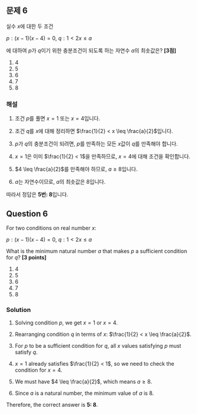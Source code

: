 

## 문제 6
실수 $x$에 대한 두 조건

$p : (x-1)(x-4)=0$,
$q : 1 < 2x \leq a$

에 대하여 $p$가 $q$이기 위한 충분조건이 되도록 하는 자연수 $a$의 최솟값은? **[3점]**

1. 4
2. 5
3. 6
4. 7
5. 8

### 해설
1. 조건 $p$를 풀면 $x=1$ 또는 $x=4$입니다.

2. 조건 $q$를 $x$에 대해 정리하면 $\frac{1}{2} < x \leq \frac{a}{2}$입니다.

3. $p$가 $q$의 충분조건이 되려면, $p$를 만족하는 모든 $x$값이 $q$를 만족해야 합니다.

4. $x=1$은 이미 $\frac{1}{2} < 1$을 만족하므로, $x=4$에 대해 조건을 확인합니다.

5. $4 \leq \frac{a}{2}$를 만족해야 하므로, $a \geq 8$입니다.

6. $a$는 자연수이므로, $a$의 최솟값은 8입니다.

따라서 정답은 **5번: 8**입니다.

## Question 6
For two conditions on real number $x$:

$p : (x-1)(x-4)=0$,
$q : 1 < 2x \leq a$

What is the minimum natural number $a$ that makes $p$ a sufficient condition for $q$? **[3 points]**

1. 4
2. 5
3. 6
4. 7
5. 8

### Solution
1. Solving condition $p$, we get $x=1$ or $x=4$.

2. Rearranging condition $q$ in terms of $x$: $\frac{1}{2} < x \leq \frac{a}{2}$.

3. For $p$ to be a sufficient condition for $q$, all $x$ values satisfying $p$ must satisfy $q$.

4. $x=1$ already satisfies $\frac{1}{2} < 1$, so we need to check the condition for $x=4$.

5. We must have $4 \leq \frac{a}{2}$, which means $a \geq 8$.

6. Since $a$ is a natural number, the minimum value of $a$ is 8.

Therefore, the correct answer is **5: 8**.